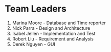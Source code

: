 
# Team Leaders
1. Marina Moore - Database and Time reporter
2. Nick Parra - Design and Architecture
3. Isabel Jellen - Implementation and Test
4. Robert Liu - Requirement and Analysis
5. Derek Nguyen - GUI



